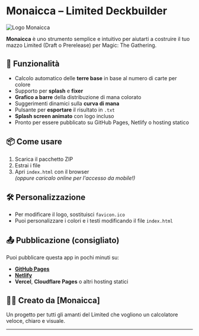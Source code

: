 # Monaicca – Limited Deckbuilder

![Logo Monaicca](favicon.ico)

**Monaicca** è uno strumento semplice e intuitivo per aiutarti a costruire il tuo mazzo Limited (Draft o Prerelease) per Magic: The Gathering.

## 🚀 Funzionalità

- Calcolo automatico delle **terre base** in base al numero di carte per colore
- Supporto per **splash** e **fixer**
- **Grafico a barre** della distribuzione di mana colorato
- Suggerimenti dinamici sulla **curva di mana**
- Pulsante per **esportare** il risultato in `.txt`
- **Splash screen animato** con logo incluso
- Pronto per essere pubblicato su GitHub Pages, Netlify o hosting statico

## 📦 Come usare

1. Scarica il pacchetto ZIP
2. Estrai i file
3. Apri `index.html` con il browser  
   _(oppure caricalo online per l'accesso da mobile!)_

## 🛠️ Personalizzazione

- Per modificare il logo, sostituisci `favicon.ico`
- Puoi personalizzare i colori e i testi modificando il file `index.html`

## 📤 Pubblicazione (consigliato)

Puoi pubblicare questa app in pochi minuti su:
- **[GitHub Pages](https://pages.github.com)**
- **[Netlify](https://www.netlify.com/)**
- **Vercel**, **Cloudflare Pages** o altri hosting statici

## 🧙‍♂️ Creato da [Monaicca]

Un progetto per tutti gli amanti del Limited che vogliono un calcolatore veloce, chiaro e visuale.

---
